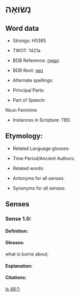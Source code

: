 # נְשׂוּאָה

<!-- Status: S2="NeedsEdits" -->
<!-- Lexica used for edits:   -->

## Word data

* Strongs: H5385

* TWOT: 1421a

* BDB Reference: [נְשׂוּאָה](rc://en/bdb/dict/n.fm.ac)

* BDB Root: [נשׂא](rc://en/bdb/dict/n.fm.aa)

* Alternate spellings:

* Principal Parts:

* Part of Speech:

Noun Feminine

* Instances in Scripture: TBS

## Etymology:

* Related Language glosses:

* Time Period/Ancient Authors:

* Related words:

* Antonyms for all senses:

* Synonyms for all senses:

## Senses

### Sense 1.0:

#### Definition:

#### Glosses:

what is borne about; 

#### Explanation:

#### Citations:

[Is 46:1](rc://he/uhb/book/isa/46/1); 

